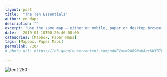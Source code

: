 ```yaml
---
layout: post
title:  "The Ten Essentials"
author: eπ Maps
description: ""
excerpt: "Use the same map — either on mobile, paper or desktop browser"
date:   2019-01-10T00:20:46-08:00
categories: [Mapbox, Paper Maps]
tags: [Mapbox, Paper Maps]
permalink: /10/
# photo_url: https://lh3.googleusercontent.com/odKEVavm2A89NahAqcKWfRTksrGtVJO9SdfN41hSjL2Brz0rXDXh-tkmRcSvRDifFjA=h150

---
```


![tent 250](https://user-images.githubusercontent.com/118112/50984966-ff852f80-14b7-11e9-8994-1b9ece610132.gif)
